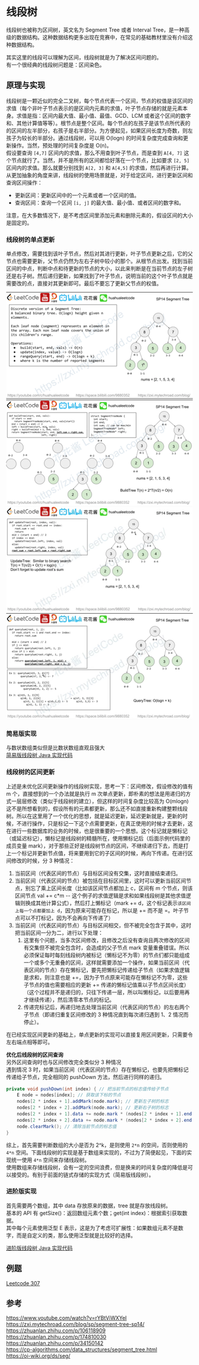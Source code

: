 # 线段树

线段树也被称为区间树，英文名为 Segment Tree 或者 Interval Tree，是一种高级的数据结构。这种数据结构更多出现在竞赛中，在常见的基础教材里没有介绍这种数据结构。  
  
其实这里的线段可以理解为区间，线段树就是为了解决区间问题的。  
有一个很经典的线段树问题是：区间染色。  
  
## 原理与实现
线段树是一颗近似的完全二叉树，每个节点代表一个区间，节点的权值是该区间的求值（每个非叶子节点表示的是区间内元素的求值，叶子节点存储的就是元素本身。求值是指：区间内最大值、最小值、最值、GCD、LCM 或者这个区间的数字和、其他计算值等等）。根节点是整个区间。每个节点的左孩子是该节点所代表的的区间的左半部分，右孩子是右半部分。为方便起见，如果区间长度为奇数，则左孩子为较长的半部分。通过线段树，可以用 O(logn) 的时间复杂度完成查询和更新操作。当然，预处理的时间复杂度是 O(n)。  
假设要查询 `[4,7]` 区间内的求值，那么不用查到叶子节点，而是查到 `A[4, 7]` 这个节点就行了。当然，并不是所有的区间都恰好落在一个节点，比如要求 `[2, 5]` 区间内的求值。那么就要分别找到 `A[2, 3]` 和 `A[4,5]` 的求值，然后再进行计算。  
从更加抽象的角度来讲，线段树的使用场景就是，对于给定区间，进行更新区间和查询区间操作：  
* 更新区间：更新区间中的一个元素或者一个区间的值。
* 查询区间：查询一个区间 `[i, j]` 的最大值、最小值、或者区间的数字和。

注意，在大多数情况下，是不考虑区间里添加元素和删除元素的，假设区间的大小是固定的。  
  
### 线段树的单点更新
单点修改，需要找到该叶子节点，然后对其进行更新，叶子节点更新之后，它的父节点也需要更新，父节点仍然为左右子树中较小的那个。从根节点出发。找到当前区间的中点，判断中点和待更新的节点的大小，以此来判断是在当前节点的左子树还是右子树。然后递归更新，如果找到了叶子节点，说明当前的这个叶子节点就是需要改的点，直接对其更新即可。最后不要忘了更新父节点的权值。  
  
![](./Segment%20Tree%201.png)  
![](./Segment%20Tree%202.png)  
![](./Segment%20Tree%203.png)  
![](./Segment%20Tree%204.png)  
  
### 简易版实现
与数状数组类似但是比数状数组直观且强大  
[简易版线段树 Java 实现代码](./SegmentTree1.java)  
  
### 线段树的区间更新
上述是未优化区间更新操作的线段树实现，思考一下：区间修改，假设修改的值有 m 个，直接想到的一个办法就是执行 m 次单点更新，即朴素的想法是用递归的方式一层层修改（类似于线段树的建立），但这样的时间复杂度比较高为 O(mlogn) 这不是所想看到的，假设所有的元素都更新，那么还不如直接重新构建整颗线段树。所以在这里用了一个优化的思想，就是延迟更新，延迟更新就是，更新的时候，不进行操作，只是标记一下这个点需要更新，在真正使用的时候才去更新，这在进行一些数据库的业务的时候，也是很重要的一个思想。这个标记就是懒标记（或延迟标记），懒标记是线段树的精髓所在，使用懒标记后（后面示例代码里的成员变量 mark），对于那些正好是线段树节点的区间，不继续递归下去，而是打上一个标记并更新节点值，将来要用到它的子区间的时候，再向下传递。在进行区间修改的时候，分 3 种情况：  
1. 当前区间（代表区间的节点）与目标区间没有交集，这时直接结束递归。
2. 当前区间（代表区间的节点）被包括在目标区间里，这时可以更新当前区间节点，别忘了乘上区间长度（比如该区间节点都加上 c，区间有 m 个节点，则该区间节点 val += c*m -- 这个例子的求值逻辑是求和如果线段树是其他求值逻辑则换成其他计算公式），然后打上懒标记（mark += d，这个标记表示`该区间上每一个点都要加上 d`，因为原来可能存在标记，所以是 += 而不是 =。叶子节点可以不打标记，因为不会再向下传递了）
3. 当前区间（代表区间的节点）与目标区间相交，但不被完全包含于其中，这时把当前区间一分为二，进行以下处理：
    1. 这里有个问题，当多次区间修改，且修改之后没有查询且两次修改的区间有交集但不被完全包含时，会造成的父子节点 mark 变量重叠错误。所以必须保证每时每刻线段树内被标记（懒标记不为零）的节点们都只能组成一个或多个无重叠的区间，这样就需要添加一个操作，如果当前区间（代表区间的节点）存在懒标记，要先把懒标记传递给子节点（如果求值逻辑是求和，则注意也是 +=，因为子节点原来可能存在懒标记不为零，这些子节点的值也需要相应的更新 += 传递的懒标记值乘以子节点区间长度）（这个过程并不是递归的，只往下传递一层，所以叫懒标记，以后要用再才继续传递），然后清零本节点的标记。
    2. 传递完标记后，再递归地去处理当前区间（代表区间的节点）的左右两个子节点（即递归重复区间修改的 3 种情况直到每次递归遇到 1、2 情况而停止）。
  
在已经实现区间更新的基础上，单点更新的实现可以直接复用区间更新，只需要令左右端点相等即可。  
  
**优化后线段树的区间查询**  
另外区间查询时也与区间修改完全类似分 3 种情况  
遇到情况 3 时，如果当前区间（代表区间的节点）存在懒标记，也要先把懒标记传递给子节点，完全相同的 pushDown 方法，然后进行同样的递归。  
  
```java
private void pushDown(int index) { // 把当前节点的标志值传给子节点
    E node = nodes[index]; // 获取该下标的节点
    nodes[2 * index + 1].addMark(node.mark); // 更新左子树的标志
    nodes[2 * index + 2].addMark(node.mark); // 更新右子树的标志
    nodes[2 * index + 1].data += node.mark * (nodes[2 * index + 1].end - nodes[2 * index + 1].start + 1); // 左子树的值加上标志值乘以子节点区间长度
    nodes[2 * index + 2].data += node.mark * (nodes[2 * index + 2].end - nodes[2 * index + 2].start + 1); // 右子树的值加上标志值乘以子节点区间长度
    node.clearMark(); // 清除当前节点的标志值
}
```  

综上，首先需要判断数组的大小是否为 2^k，是则使用 `2*n` 的空间，否则使用的 `4*n` 空间。下面线段树的实现是基于数组来实现的，不过为了简便起见，下面的实现统一使用 `4*n` 空间来存储线段树。  
使用数组来存储线段树，会有一定的空间浪费，但是换来的时间复杂度的降低是可以接受的。有别于前面的链式存储的实现方式（简易版线段树）。  
  
### 进阶版实现
首先需要两个数组，其中 data 存放原来的数据，tree 就是存放线段树。  
基本的 API 有 getSize()：返回数组元素个数；get(int index)：根据索引获取数据。  
其中每个元素使用泛型 E 表示，这是为了考虑可扩展性：如果数组元素不是数字，而是自定义的类，那么使用泛型就是比较好的选择。  

[进阶版线段树 Java 实现代码](./SegmentTree2.java)  
  
## 例题
[Leetcode 307](./../../../Leetcode%20Practices/algorithms/medium/307%20Range%20Sum%20Query%20-%20Mutable.java)  
  
## 参考
https://www.youtube.com/watch?v=rYBtViWXYeI  
https://zxi.mytechroad.com/blog/sp/segment-tree-sp14/  
https://zhuanlan.zhihu.com/p/106118909  
https://zhuanlan.zhihu.com/p/174810030  
https://zhuanlan.zhihu.com/p/34150142  
https://cp-algorithms.com/data_structures/segment_tree.html  
https://oi-wiki.org/ds/seg/  
